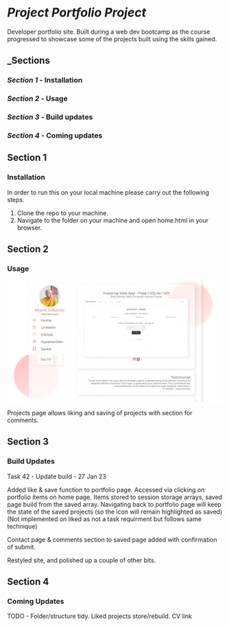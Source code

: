 # _Project Portfolio Project_

Developer portfolio site. Built during a web dev bootcamp as the course progressed to showcase some of the projects built using the skills gained.

## _Sections

### _Section 1_ - Installation
### _Section 2_ - Usage
### _Section 3_ - Build updates
### _Section 4_ - Coming updates

## Section 1
### Installation

In order to run this on your local machine please carry out the following steps.

1. Clone the repo to your machine.
2. Navigate to the folder on your machine and open home.html in your browser.


## Section 2
### Usage

![Project Screenshot](https://github.com/whippet-code/HyperionDev_Portfolio/blob/41d3e6dcefa5bbebe372b557ab4101c812952ac3/images/Portfolio.png)

Projects page allows liking and saving of projects with section for comments.


## Section 3
### Build Updates
Task 42 - Update build - 27 Jan 23

Added like & save function to portfolio page. Accessed via clicking on portfolio items on home page.
Items stored to session storage arrays, saved page build from the saved array. Navigating back to portfolio page will keep the state of the saved projects (so the icon will remain highlighted as saved) (Not implemented on liked as not a task requirment but follows same technique)

Contact page & comments section to saved page added with confirmation of submit.

Restyled site, and polished up a couple of other bits.

## Section 4
### Coming Updates
TODO - Folder/structure tidy. Liked projects store/rebuild. CV link
